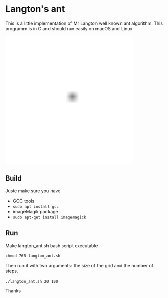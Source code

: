 # Langton's ant

This is a little implementation of Mr Langton well known ant algorithm. This programm is in C and should run easily on macOS and Linux.

<img src="https://github.com/AlexFabre/Langton-ant/blob/master/langton_ant.gif" width=400px height=400px image-rendering: pixelated />

## Build

Juste make sure you have

* GCC tools
* `sudo apt install gcc`
* imageMagik package 
* `sudo apt-get install imagemagick`

## Run

Make langton_ant.sh bash script executable

`chmod 765 langton_ant.sh`

Then run it with two arguments: the size of the grid and the number of steps.

`./langton_ant.sh 20 100`

Thanks
